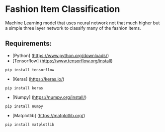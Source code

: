 # Fashion Item Classification
Machine Learning model that uses neural network not that much higher but a simple three layer network to classify many of the fashion items.

## Requirements:
- [Python] (https://www.python.org/downloads/)
- [Tensorflow] (https://www.tensorflow.org/install)
```
pip install tensorflow
```
- [Keras] (https://keras.io/)
```
pip install keras
```
- [Numpy] (https://numpy.org/install/)
```
pip install numpy
```
- [Matplotlib] (https://matplotlib.org/)
```
pip install matplotlib
```
